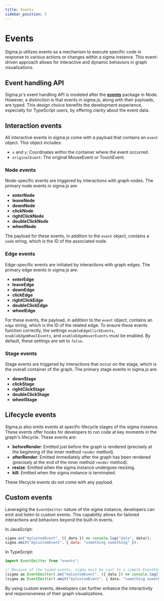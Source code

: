 ```yaml
---
title: Events
sidebar_position: 5
---
```


# Events

Sigma.js utilizes events as a mechanism to execute specific code in response to various actions or changes within a sigma instance. This event-driven approach allows for interactive and dynamic behaviors in graph visualizations.

## Event handling API

Sigma.js's event handling API is modeled after the **[events](https://www.npmjs.com/package/events)** package in Node. However, a distinction is that events in sigma.js, along with their payloads, are typed. This design choice benefits the development experience, especially for TypeScript users, by offering clarity about the event data.

## Interaction events

All interactive events in sigma.js come with a payload that contains an `event` object. This object includes:

- `x` and `y`: Coordinates within the container where the event occurred.
- `originalEvent`: The original MouseEvent or TouchEvent.

### Node events

Node-specific events are triggered by interactions with graph nodes. The primary node events in sigma.js are:

- **enterNode**
- **leaveNode**
- **downNode**
- **clickNode**
- **rightClickNode**
- **doubleClickNode**
- **wheelNode**

The payload for these events, in addition to the `event` object, contains a `node` string, which is the ID of the associated node.

### Edge events

Edge-specific events are initiated by interactions with graph edges. The primary edge events in sigma.js are:

- **enterEdge**
- **leaveEdge**
- **downEdge**
- **clickEdge**
- **rightClickEdge**
- **doubleClickEdge**
- **wheelEdge**

For these events, the payload, in addition to the `event` object, contains an `edge` string, which is the ID of the related edge. To ensure these events function correctly, the settings `enableEdgeClickEvents`, `enableEdgeWheelEvents`, and `enableEdgeHoverEvents` must be enabled. By default, these settings are set to `false`.

### Stage events

Stage events are triggered by interactions that occur on the stage, which is the overall container of the graph. The primary stage events in sigma.js are:

- **downStage**
- **clickStage**
- **rightClickStage**
- **doubleClickStage**
- **wheelStage**

## Lifecycle events

Sigma.js also emits events at specific lifecycle stages of the sigma instance. These events offer hooks for developers to run code at key moments in the graph's lifecycle. These events are:

- **beforeRender**: Emitted just before the graph is rendered (precisely at the beginning of the inner method `render` method).
- **afterRender**: Emitted immediately after the graph has been rendered (precisely at the end of the inner method `render` method).
- **resize**: Emitted when the sigma instance undergoes resizing.
- **kill**: Emitted when the sigma instance is terminated.

These lifecycle events do not come with any payload.

## Custom events

Leveraging the `EventEmitter` nature of the sigma instance, developers can emit and listen to custom events. This capability allows for tailored interactions and behaviors beyond the built-in events.

In JavaScript:

```javascript
sigma.on("myCustomEvent", ({ data }) => console.log("data", data));
sigma.emit("myCustomEvent", { data: "something something" });
```

In TypeScript:

```typescript
import EventEmitter from "events";

// Because of the typed events, sigma must be cast to a simple EventEmitter to emit custom events:
(sigma as EventEmitter).on("myCustomEvent", ({ data }) => console.log("data", data));
(sigma as EventEmitter).emit("myCustomEvent", { data: "something something" });
```

By using custom events, developers can further enhance the interactivity and responsiveness of their graph visualizations.
